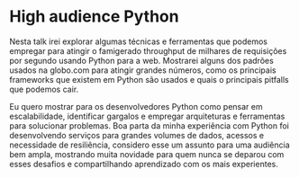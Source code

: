 # High audience Python

Nesta talk irei explorar algumas técnicas e ferramentas que podemos empregar
para atingir o famigerado throughput de milhares de requisições por segundo
usando Python para a web. Mostrarei alguns dos padrões usados na globo.com
para atingir grandes números, como os principais frameworks que existem em
Python são usados e quais o principais pitfalls que podemos cair.

Eu quero mostrar para os desenvolvedores Python como pensar em escalabilidade,
identificar gargalos e empregar arquiteturas e ferramentas para solucionar
problemas. Boa parta da minha experiência com Python foi desenvolvendo serviços
para grandes volumes de dados, acessos e necessidade de resiliência, considero
esse um assunto para uma audiência bem ampla, mostrando muita novidade para
quem nunca se deparou com esses desafios e compartilhando aprendizado com os
mais experientes.
